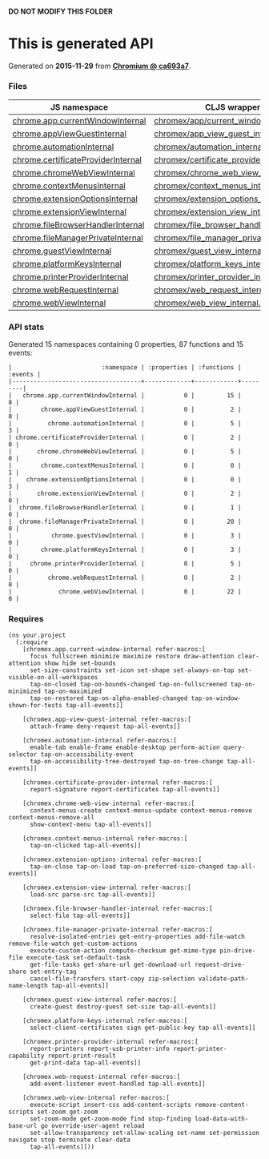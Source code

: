 #### DO NOT MODIFY THIS FOLDER

# This is generated API

Generated on **2015-11-29** from **[Chromium @ ca693a7](https://chromium.googlesource.com/chromium/src.git/+/ca693a7a494711954dfe430ea973e74e16f72a3c)**.

### Files

| JS namespace | CLJS wrapper |
| --- | --- |
| [chrome.app.currentWindowInternal](https://developer.chrome.com/extensions/app.currentWindowInternal) | [chromex/app/current_window_internal.clj](chromex/app/current_window_internal.clj) |
| [chrome.appViewGuestInternal](https://developer.chrome.com/extensions/appViewGuestInternal) | [chromex/app_view_guest_internal.clj](chromex/app_view_guest_internal.clj) |
| [chrome.automationInternal](https://developer.chrome.com/extensions/automationInternal) | [chromex/automation_internal.clj](chromex/automation_internal.clj) |
| [chrome.certificateProviderInternal](https://developer.chrome.com/extensions/certificateProviderInternal) | [chromex/certificate_provider_internal.clj](chromex/certificate_provider_internal.clj) |
| [chrome.chromeWebViewInternal](https://developer.chrome.com/extensions/chromeWebViewInternal) | [chromex/chrome_web_view_internal.clj](chromex/chrome_web_view_internal.clj) |
| [chrome.contextMenusInternal](https://developer.chrome.com/extensions/contextMenusInternal) | [chromex/context_menus_internal.clj](chromex/context_menus_internal.clj) |
| [chrome.extensionOptionsInternal](https://developer.chrome.com/extensions/extensionOptionsInternal) | [chromex/extension_options_internal.clj](chromex/extension_options_internal.clj) |
| [chrome.extensionViewInternal](https://developer.chrome.com/extensions/extensionViewInternal) | [chromex/extension_view_internal.clj](chromex/extension_view_internal.clj) |
| [chrome.fileBrowserHandlerInternal](https://developer.chrome.com/extensions/fileBrowserHandlerInternal) | [chromex/file_browser_handler_internal.clj](chromex/file_browser_handler_internal.clj) |
| [chrome.fileManagerPrivateInternal](https://developer.chrome.com/extensions/fileManagerPrivateInternal) | [chromex/file_manager_private_internal.clj](chromex/file_manager_private_internal.clj) |
| [chrome.guestViewInternal](https://developer.chrome.com/extensions/guestViewInternal) | [chromex/guest_view_internal.clj](chromex/guest_view_internal.clj) |
| [chrome.platformKeysInternal](https://developer.chrome.com/extensions/platformKeysInternal) | [chromex/platform_keys_internal.clj](chromex/platform_keys_internal.clj) |
| [chrome.printerProviderInternal](https://developer.chrome.com/extensions/printerProviderInternal) | [chromex/printer_provider_internal.clj](chromex/printer_provider_internal.clj) |
| [chrome.webRequestInternal](https://developer.chrome.com/extensions/webRequestInternal) | [chromex/web_request_internal.clj](chromex/web_request_internal.clj) |
| [chrome.webViewInternal](https://developer.chrome.com/extensions/webViewInternal) | [chromex/web_view_internal.clj](chromex/web_view_internal.clj) |


### API stats

Generated 15 namespaces containing 0 properties, 87 functions and 15 events:


    |                         :namespace | :properties | :functions | :events |
    |------------------------------------+-------------+------------+---------|
    |   chrome.app.currentWindowInternal |           0 |         15 |       8 |
    |        chrome.appViewGuestInternal |           0 |          2 |       0 |
    |          chrome.automationInternal |           0 |          5 |       3 |
    | chrome.certificateProviderInternal |           0 |          2 |       0 |
    |       chrome.chromeWebViewInternal |           0 |          5 |       0 |
    |        chrome.contextMenusInternal |           0 |          0 |       1 |
    |    chrome.extensionOptionsInternal |           0 |          0 |       3 |
    |       chrome.extensionViewInternal |           0 |          2 |       0 |
    |  chrome.fileBrowserHandlerInternal |           0 |          1 |       0 |
    |  chrome.fileManagerPrivateInternal |           0 |         20 |       0 |
    |           chrome.guestViewInternal |           0 |          3 |       0 |
    |        chrome.platformKeysInternal |           0 |          3 |       0 |
    |     chrome.printerProviderInternal |           0 |          5 |       0 |
    |          chrome.webRequestInternal |           0 |          2 |       0 |
    |             chrome.webViewInternal |           0 |         22 |       0 |

### Requires

```
(ns your.project
  (:require
    [chromex.app.current-window-internal refer-macros:[
      focus fullscreen minimize maximize restore draw-attention clear-attention show hide set-bounds
      set-size-constraints set-icon set-shape set-always-on-top set-visible-on-all-workspaces
      tap-on-closed tap-on-bounds-changed tap-on-fullscreened tap-on-minimized tap-on-maximized
      tap-on-restored tap-on-alpha-enabled-changed tap-on-window-shown-for-tests tap-all-events]]
    
    [chromex.app-view-guest-internal refer-macros:[
      attach-frame deny-request tap-all-events]]
    
    [chromex.automation-internal refer-macros:[
      enable-tab enable-frame enable-desktop perform-action query-selector tap-on-accessibility-event
      tap-on-accessibility-tree-destroyed tap-on-tree-change tap-all-events]]
    
    [chromex.certificate-provider-internal refer-macros:[
      report-signature report-certificates tap-all-events]]
    
    [chromex.chrome-web-view-internal refer-macros:[
      context-menus-create context-menus-update context-menus-remove context-menus-remove-all
      show-context-menu tap-all-events]]
    
    [chromex.context-menus-internal refer-macros:[
      tap-on-clicked tap-all-events]]
    
    [chromex.extension-options-internal refer-macros:[
      tap-on-close tap-on-load tap-on-preferred-size-changed tap-all-events]]
    
    [chromex.extension-view-internal refer-macros:[
      load-src parse-src tap-all-events]]
    
    [chromex.file-browser-handler-internal refer-macros:[
      select-file tap-all-events]]
    
    [chromex.file-manager-private-internal refer-macros:[
      resolve-isolated-entries get-entry-properties add-file-watch remove-file-watch get-custom-actions
      execute-custom-action compute-checksum get-mime-type pin-drive-file execute-task set-default-task
      get-file-tasks get-share-url get-download-url request-drive-share set-entry-tag
      cancel-file-transfers start-copy zip-selection validate-path-name-length tap-all-events]]
    
    [chromex.guest-view-internal refer-macros:[
      create-guest destroy-guest set-size tap-all-events]]
    
    [chromex.platform-keys-internal refer-macros:[
      select-client-certificates sign get-public-key tap-all-events]]
    
    [chromex.printer-provider-internal refer-macros:[
      report-printers report-usb-printer-info report-printer-capability report-print-result
      get-print-data tap-all-events]]
    
    [chromex.web-request-internal refer-macros:[
      add-event-listener event-handled tap-all-events]]
    
    [chromex.web-view-internal refer-macros:[
      execute-script insert-css add-content-scripts remove-content-scripts set-zoom get-zoom
      set-zoom-mode get-zoom-mode find stop-finding load-data-with-base-url go override-user-agent reload
      set-allow-transparency set-allow-scaling set-name set-permission navigate stop terminate clear-data
      tap-all-events]]))
```